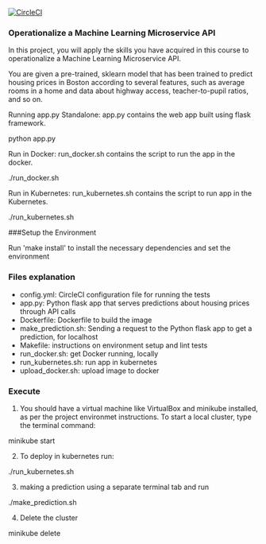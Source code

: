 [![CircleCI](https://circleci.com/gh/Aastha1399/devopsproject04.svg?style=svg&circle-token=27b7b5eba34d83726579256642764533bd0229f6)](https://app.circleci.com/pipelines/github/Aastha1399)

### Operationalize a Machine Learning Microservice API

In this project, you will apply the skills you have acquired in this course to operationalize a Machine Learning Microservice API.

You are given a pre-trained, sklearn model that has been trained to predict housing prices in Boston according to several features, such as average rooms in a home and data about highway access, teacher-to-pupil ratios, and so on.

Running app.py
Standalone:
app.py contains the web app built using flask framework.

python app.py

Run in Docker:
run_docker.sh contains the script to run the app in the docker.

./run_docker.sh

Run in Kubernetes:
run_kubernetes.sh contains the script to run app in the Kubernetes.

./run_kubernetes.sh

###Setup the Environment

Run 'make install' to install the necessary dependencies and set the environment


### Files explanation
- config.yml: CircleCI configuration file for running the tests
- app.py: Python flask app that serves  predictions  about housing prices through API calls
- Dockerfile: Dockerfile to build the image
- make_prediction.sh: Sending a request to the Python flask app to get a prediction, for localhost
- Makefile:  instructions on environment setup and lint tests
- run_docker.sh:  get Docker running, locally
- run_kubernetes.sh:  run app in kubernetes
- upload_docker.sh:  upload image to docker


### Execute


1. You should have a virtual machine like VirtualBox and minikube installed, as per the project environmet instructions. To start a local cluster, type the terminal command: 

minikube start


2. To deploy in kubernetes run:

./run_kubernetes.sh


3.  making a prediction using a separate terminal tab and run 

./make_prediction.sh


4. Delete the cluster

minikube delete
